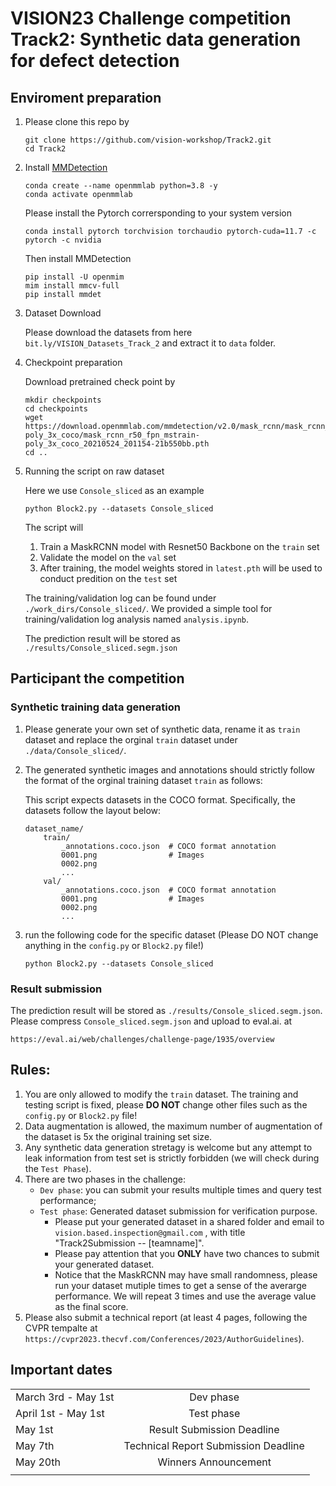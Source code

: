 
# VISION23 Challenge competition Track2: Synthetic data generation for defect detection


## Enviroment preparation
1. Please clone this repo by
    ```
    git clone https://github.com/vision-workshop/Track2.git
    cd Track2
    ```

2. Install [MMDetection](https://github.com/open-mmlab/mmdetection)

    ```
    conda create --name openmmlab python=3.8 -y
    conda activate openmmlab
    ```
    Please install the Pytorch corrersponding to your system version
    ```
    conda install pytorch torchvision torchaudio pytorch-cuda=11.7 -c pytorch -c nvidia
    ```
    Then install MMDetection
    ```
    pip install -U openmim
    mim install mmcv-full
    pip install mmdet
    ```
3. Dataset Download

    Please download the datasets from here ```bit.ly/VISION_Datasets_Track_2``` and extract it to ```data``` folder.

4. Checkpoint preparation 

    Download pretrained check point by
    ```
    mkdir checkpoints
    cd checkpoints
    wget https://download.openmmlab.com/mmdetection/v2.0/mask_rcnn/mask_rcnn_r50_fpn_mstrain-poly_3x_coco/mask_rcnn_r50_fpn_mstrain-poly_3x_coco_20210524_201154-21b550bb.pth
    cd ..
    ```

5. Running the script on raw dataset

    Here we use  ```Console_sliced``` as an example
    ```
    python Block2.py --datasets Console_sliced
    ```
    The script will 
    1. Train a MaskRCNN model with Resnet50 Backbone on the ```train``` set
    2. Validate the model on the ```val``` set
    3. After training, the model weights stored in ```latest.pth``` will be used to conduct predition on the ```test``` set
    
    The training/validation log can be found under ```./work_dirs/Console_sliced/```. We provided a simple tool for training/validation log analysis named ```analysis.ipynb```.

    The prediction result will be stored as ```./results/Console_sliced.segm.json```

## Participant the competition
### Synthetic training data generation 
1. Please generate your own set of synthetic data, rename it as ```train``` dataset and replace the orginal ```train``` dataset under ```./data/Console_sliced/```. 
2. The generated synthetic images and annotations should strictly follow the format of the orginal training dataset ```train``` as follows: 

    This script expects datasets in the COCO format. Specifically, the datasets follow the layout below:

    ```
    dataset_name/
        train/
            _annotations.coco.json  # COCO format annotation
            0001.png                # Images
            0002.png
            ...
        val/
            _annotations.coco.json  # COCO format annotation
            0001.png                # Images
            0002.png
            ...
    ```
3. run the following code for the specific dataset (Please DO NOT change anything in the ```config.py``` or ```Block2.py``` file!)
    ```
    python Block2.py --datasets Console_sliced
    ``` 

### Result submission
The prediction result will be stored as ```./results/Console_sliced.segm.json```. Please compress ```Console_sliced.segm.json``` and upload to eval.ai. at 
```
https://eval.ai/web/challenges/challenge-page/1935/overview
```

## Rules:
1. You are only allowed to modify the ```train``` dataset. The training and testing script is fixed, please **DO NOT** change other files such as the ```config.py``` or ```Block2.py``` file! 
2. Data augmentation is allowed, the maximum number of augmentation of the dataset is 5x the original training set size.
3. Any synthetic data generation stretagy is welcome but any attempt to leak information from test set is strictly forbidden (we will check during the ```Test Phase```).
4. There are two phases in the challenge:
    - ```Dev phase```: you can submit your results multiple times and query test performance;
    - ```Test phase```: Generated dataset submission for verification purpose.
        - Please put your generated dataset in a shared folder and email to ```vision.based.inspection@gmail.com``` , with title "Track2Submission -- [teamname]".
        - Please pay attention that you **ONLY** have two chances to submit your generated dataset.
        - Notice that the MaskRCNN may have small randomness, please run your dataset mutiple times to get a sense of the averarge performance. We will repeat 3 times and use the average value as the final score.
5. Please also submit a technical report (at least 4 pages, following the CVPR tempalte at ```https://cvpr2023.thecvf.com/Conferences/2023/AuthorGuidelines```). 

## Important dates
|  |         |    
| :---        |    :----:   |  
| March 3rd - May 1st      | Dev phase       | 
| April 1st - May 1st   | Test phase        |
| May 1st  | Result Submission Deadline       |
| May 7th   | Technical Report Submission Deadline        |
| May 20th   | Winners Announcement        |
|  |         |  